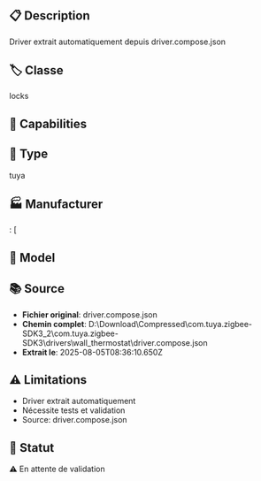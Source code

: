 # 

## 📋 Description
Driver extrait automatiquement depuis driver.compose.json

## 🏷️ Classe
locks

## 🔧 Capabilities


## 📡 Type
tuya

## 🏭 Manufacturer
: [
      

## 📱 Model


## 📚 Source
- **Fichier original**: driver.compose.json
- **Chemin complet**: D:\Download\Compressed\com.tuya.zigbee-SDK3_2\com.tuya.zigbee-SDK3\drivers\wall_thermostat\driver.compose.json
- **Extrait le**: 2025-08-05T08:36:10.650Z

## ⚠️ Limitations
- Driver extrait automatiquement
- Nécessite tests et validation
- Source: driver.compose.json

## 🚀 Statut
⚠️ En attente de validation
